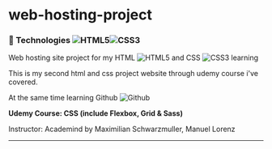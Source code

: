 # web-hosting-project  

### :wrench: Technologies ![HTML5](https://img.icons8.com/color/30/html-5.png)![CSS3](https://img.icons8.com/color/30/css3.png) 

Web hosting site project for my HTML ![HTML5](https://img.icons8.com/color/30/html-5.png) and CSS ![CSS3](https://img.icons8.com/color/30/css3.png) learning

This is my second html and css project website through udemy course i've covered.

At the same time learning Github ![Github](https://img.icons8.com/material-outlined/30/github.png)

**Udemy Course: CSS (include Flexbox, Grid & Sass)**


Instructor: Academind by Maximilian Schwarzmuller, Manuel Lorenz

___
